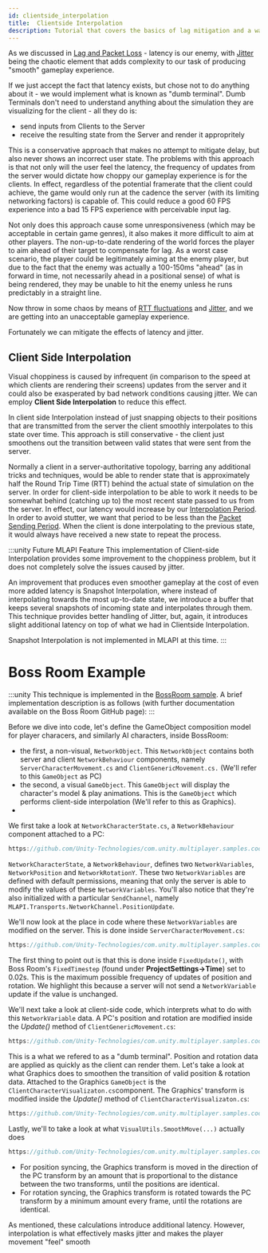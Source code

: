 ```yaml
---
id: clientside_interpolation
title:  Clientside Interpolation
description: Tutorial that covers the basics of lag mitigation and a way to produce smooth gameplay.
---
```


As we discussed in [Lag and Packet Loss](lagandpacketloss.md) - latency is our enemy, with [Jitter](lagandpacketloss#jitter) being the chaotic element that adds complexity to our task of producing "smooth" gameplay experience.

If we just accept the fact that latency exists, but chose not to do anything about it - we would implement what is known as "dumb terminal". Dumb Terminals don't need to understand anything about the simulation they are visualizing for the client - all they do is:

 - send inputs from Clients to the Server
 - receive the resulting state from the Server and render it appropritely

This is a conservative approach that makes no attempt to mitigate delay, but also never shows an incorrect user state. The problems with this approach is that not only will the user feel the latency, the frequency of updates from the server would dictate how choppy our gameplay experience is for the clients. In effect, regardless of the potential framerate that the client could achieve, the game would only run at the cadence the server (with its limiting networking factors) is capable of. This could reduce a good 60 FPS experience into a  bad 15 FPS experience with perceivable input lag.

Not only does this approach cause some unresponsiveness (which may be acceptable in certain game genres), it also makes it more difficult to aim at other players. The non-up-to-date rendering of the world forces the player to aim ahead of their target to compensate for lag. As a worst case scenario, the player could be legitimately aiming at the enemy player, but due to the fact that the enemy was actually a 100-150ms "ahead" (as in forward in time, not necessarily ahead in a positional sense) of what is being rendered, they may be unable to hit the enemy unless he runs predictably in a straight line. 

Now throw in some chaos by means of [RTT fluctuations](lagandpacketloss#round-trip-time-rtt) and [Jitter](lagandpacketloss#jitter), and we are getting into an unacceptable gameplay experience.

Fortunately we can mitigate the effects of latency and jitter.

## Client Side Interpolation

Visual choppiness is caused by infrequent (in comparison to the speed at which clients are rendering their screens) updates from the server and it could also be exasperated by bad network conditions causing jitter. We can employ **Client Side Interpolation** to reduce this effect. 

In client side Interpolation instead of just snapping objects to their positions that are transmitted from the server the client smoothly interpolates to this state over time. This approach is still conservative - the client just smoothens out the transition between valid states that were sent from the server. 

Normally a client in a server-authoritative topology, barring any additional tricks and techniques, would be able to render state that is approximately half the Round Trip Time (RTT) behind the actual state of simulation on the server. In order for client-side interpolation to be able to work it needs to be somewhat behind (catching up to) the most recent state passed to us from the server. In effect, our latency would increase by our [Interpolation Period](../reference/glossary/network-latency-management#interpolation-period).  In order to avoid stutter, we want that period to be less than the [Packet Sending Period](../reference/glossary/network-latency-management#packet-sending-period).  When the client is done interpolating to the previous state, it would always have received a new state to repeat the process. 


:::unity Future MLAPI Feature
This implementation of Client-side Interpolation provides some improvement to the choppiness problem, but it does not completely solve the issues caused by jitter.

An improvement that produces even smoother gameplay at the cost of even more added latency is Snapshot Interpolation, where instead of interpolating towards the most up-to-date state, we introduce a buffer that keeps several snapshots of incoming state and interpolates through them. This technique provides better handling of Jitter, but, again, it introduces slight additional latency on top of what we had in Clientside Interpolation.

Snapshot Interpolation is not implemented in MLAPI at this time.
:::


# Boss Room Example 

:::unity
This technique is implemented in the [BossRoom sample](https://github.com/Unity-Technologies/com.unity.multiplayer.samples.coop/). A brief implementation description is as follows (with further documentation available on the Boss Room GitHub page):
:::

Before we dive into code, let's define the GameObject composition model for player characers, and similarly AI characters, inside BossRoom:
- the first, a non-visual, `NetworkObject`. This `NetworkObject` contains both server and client `NetworkBehaviour` components, namely `ServerCharacterMovement.cs` and `ClientGenericMovement.cs.`
(We'll refer to this `GameObject` as PC)
- the second, a visual `GameObject`. This `GameObject` will display the character's model & play animations. This is the `GameObject` which performs client-side interpolation (We'll refer to this as Graphics).
- 
We first take a look at `NetworkCharacterState.cs`, a `NetworkBehaviour` component attached to a PC:

```csharp reference
https://github.com/Unity-Technologies/com.unity.multiplayer.samples.coop/blob/main/Assets/BossRoom/Scripts/Shared/Game/Entity/NetworkCharacterState.cs#L28-L36
```


`NetworkCharacterState`, a `NetworkBehaviour`, defines two `NetworkVariables`, `NetworkPosition` and `NetworkRotationY`.
These two `NetworkVariables` are defined with default permissions, meaning that only the server is able to modify the values of these `NetworkVariables`.
You'll also notice that they're also initialized with a particular `SendChannel`, namely `MLAPI.Transports.NetworkChannel.PositionUpdate`.

We'll now look at the place in code where these `NetworkVariables` are modified on the server. This is done inside `ServerCharacterMovement.cs`:

```csharp reference
https://github.com/Unity-Technologies/com.unity.multiplayer.samples.coop/blob/main/Assets/BossRoom/Scripts/Server/Game/Character/ServerCharacterMovement.cs#L131-L141
```

The first thing to point out is that this is done inside `FixedUpdate()`, with Boss Room's `FixedTimestep` (found under **ProjectSettings->Time**) set to 0.02s.
This is the maximum possible frequency of updates of position and rotation. We highlight this because a server will not send a `NetworkVariable` update if the value is unchanged.

We'll next take a look at client-side code, which interprets what to do with this `NetworkVariable` data.
A PC's position and rotation are modified inside the *Update()* method of `ClientGenericMovement.cs`:

```csharp reference
https://github.com/Unity-Technologies/com.unity.multiplayer.samples.coop/blob/main/Assets/BossRoom/Scripts/Client/Game/Character/ClientGenericMovement.cs#L35-L48
```

This is a what we refered to as a "dumb terminal". Position and rotation data are applied as quickly as the client can render them.
Let's take a look at what Graphics does to smoothen the transition of valid position & rotation data. Attached to the Graphics `GameObject` is the `ClientCharacterVisualizaton.cs`component. The  Graphics' transform is modified inside the *Update()* method of `ClientCharacterVisualizaton.cs`:


```csharp reference
https://github.com/Unity-Technologies/com.unity.multiplayer.samples.coop/blob/main/Assets/BossRoom/Scripts/Client/Game/Character/ClientCharacterVisualization.cs#L276-L299
```

Lastly, we'll to take a look at what `VisualUtils.SmoothMove(...)`  actually does

```csharp reference
https://github.com/Unity-Technologies/com.unity.multiplayer.samples.coop/blob/main/Assets/BossRoom/Scripts/Client/Game/Utils/VisualUtils.cs#L22-L64
```

- For position syncing, the Graphics transform is moved in the direction of the PC transform by an amount that is proportional to the distance between the two transforms, until the positions are identical.
- For rotation syncing, the Graphics transform is rotated towards the PC transform by a minimum amount every frame, until the rotations are identical.

As mentioned, these calculations introduce additional latency. However, interpolation is what effectively masks jitter and makes the player movement "feel" smooth
